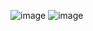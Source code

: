 ![image](https://github.com/imvickykumar999/Flask-XAMPP-Onion-Host/assets/50515418/702b5a52-8bd2-46c1-9837-1fc2d2bdbe35)
![image](https://github.com/imvickykumar999/Flask-XAMPP-Onion-Host/assets/50515418/f1866f16-2c3b-4498-99bf-0606849513e2)
